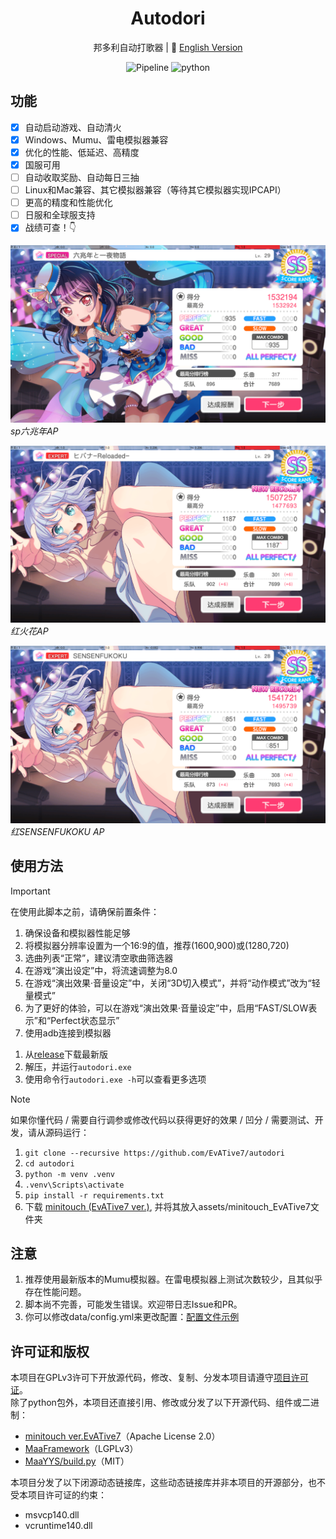 <div align="center">

# Autodori  

邦多利自动打歌器 | 📘 [English Version](./README.en.md)

![Pipeline](https://img.shields.io/badge/Pipeline-%23454545?logo=paddypower&logoColor=%23FFFFFF)  ![python](https://img.shields.io/badge/Python-3776AB?logo=python&logoColor=white)  

</div>

## 功能

- [x] 自动启动游戏、自动清火
- [x] Windows、Mumu、雷电模拟器兼容
- [x] 优化的性能、低延迟、高精度
- [x] 国服可用
- [ ] 自动收取奖励、自动每日三抽
- [ ] Linux和Mac兼容、其它模拟器兼容（等待其它模拟器实现IPCAPI）
- [ ] 更高的精度和性能优化
- [ ] 日服和全球服支持
- [x] 战绩可查！👇

![ ](./docs/achievements/六兆年.png)  
*sp六兆年AP*

![ ](./docs/achievements/火花.png)  
*红火花AP*

![ ](./docs/achievements/SENSENFUKOKU.png)  
*红SENSENFUKOKU AP*

## 使用方法

> [!IMPORTANT]  
> 在使用此脚本之前，请确保前置条件：
>
> 1. 确保设备和模拟器性能足够
> 1. 将模拟器分辨率设置为一个16:9的值，推荐(1600,900)或(1280,720)
> 1. 选曲列表“正常”，建议清空歌曲筛选器
> 1. 在游戏“演出设定”中，将流速调整为8.0
> 1. 在游戏“演出效果·音量设定”中，关闭“3D切入模式”，并将“动作模式”改为“轻量模式”
> 1. 为了更好的体验，可以在游戏“演出效果·音量设定”中，启用“FAST/SLOW表示”和“Perfect状态显示”
> 1. 使用adb连接到模拟器

1. 从[release](https://github.com/EvATive7/autodori/releases)下载最新版  
2. 解压，并运行`autodori.exe`
3. 使用命令行`autodori.exe -h`可以查看更多选项

> [!NOTE]  
> 如果你懂代码 / 需要自行调参或修改代码以获得更好的效果 / 凹分 / 需要测试、开发，请从源码运行：  
>
> 1. `git clone --recursive https://github.com/EvATive7/autodori`  
> 2. `cd autodori`  
> 3. `python -m venv .venv`  
> 4. `.venv\Scripts\activate`  
> 5. `pip install -r requirements.txt`
> 6. 下载 [minitouch (EvATive7 ver.)](https://github.com/EvATive7/minitouch), 并将其放入assets/minitouch_EvATive7文件夹

## 注意

1. 推荐使用最新版本的Mumu模拟器。在雷电模拟器上测试次数较少，且其似乎存在性能问题。
1. 脚本尚不完善，可能发生错误。欢迎带日志Issue和PR。
1. 你可以修改data/config.yml来更改配置：[配置文件示例](./docs/config_eg/config.yml)

## 许可证和版权

本项目在GPLv3许可下开放源代码，修改、复制、分发本项目请遵守[项目许可证](LICENSE)。  
除了python包外，本项目还直接引用、修改或分发了以下开源代码、组件或二进制：

- [minitouch ver.EvATive7](https://github.com/openstf/minitouch)（Apache License 2.0）
- [MaaFramework](https://github.com/MaaXYZ/MaaFramework)（LGPLv3）
- [MaaYYS/build.py](https://github.com/TanyaShue/MaaYYs)（MIT）

本项目分发了以下闭源动态链接库，这些动态链接库并非本项目的开源部分，也不受本项目许可证的约束：

- msvcp140.dll
- vcruntime140.dll
